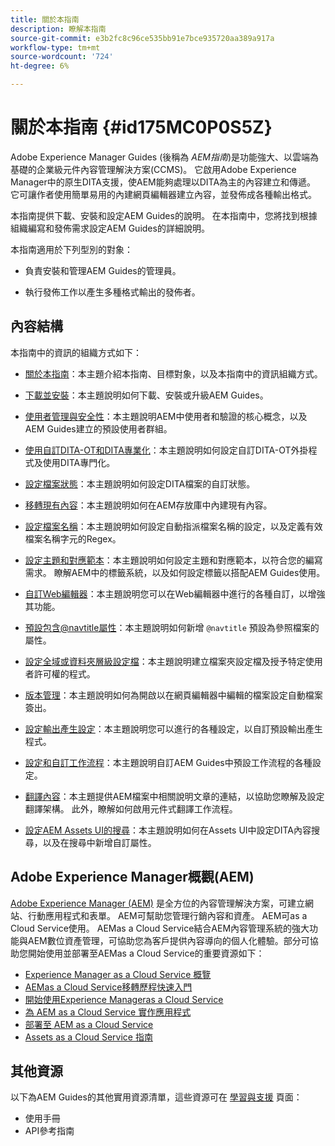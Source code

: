```yaml
---
title: 關於本指南
description: 瞭解本指南
source-git-commit: e3b2fc8c96ce535bb91e7bce935720aa389a917a
workflow-type: tm+mt
source-wordcount: '724'
ht-degree: 6%

---
```



# 關於本指南 {#id175MC0P0S5Z}

Adobe Experience Manager Guides \(後稱為 *AEM指南*\)是功能強大、以雲端為基礎的企業級元件內容管理解決方案\(CCMS\)。 它啟用Adobe Experience Manager中的原生DITA支援，使AEM能夠處理以DITA為主的內容建立和傳遞。 它可讓作者使用簡單易用的內建網頁編輯器建立內容，並發佈成各種輸出格式。

本指南提供下載、安裝和設定AEM Guides的說明。 在本指南中，您將找到根據組織編寫和發佈需求設定AEM Guides的詳細說明。

本指南適用於下列型別的對象：

- 負責安裝和管理AEM Guides的管理員。

- 執行發佈工作以產生多種格式輸出的發佈者。


## 內容結構

本指南中的資訊的組織方式如下：

- [關於本指南](#id175MC0P0S5Z)：本主題介紹本指南、目標對象，以及本指南中的資訊組織方式。

- [下載並安裝](download-install.md#)：本主題說明如何下載、安裝或升級AEM Guides。

- [使用者管理與安全性](user-admin-sec.md#)：本主題說明AEM中使用者和驗證的核心概念，以及AEM Guides建立的預設使用者群組。

- [使用自訂DITA-OT和DITA專業化](dita-ot-specialization.md#)：本主題說明如何設定自訂DITA-OT外掛程式及使用DITA專門化。

- [設定檔案狀態](customize-doc-state.md#)：本主題說明如何設定DITA檔案的自訂狀態。

- [移轉現有內容](migrate-content.md#)：本主題說明如何在AEM存放庫中內建現有內容。

- [設定檔案名稱](conf-file-names.md#)：本主題說明如何設定自動指派檔案名稱的設定，以及定義有效檔案名稱字元的Regex。

- [設定主題和對應範本](conf-template-tags.md#)：本主題說明如何設定主題和對應範本，以符合您的編寫需求。 瞭解AEM中的標籤系統，以及如何設定標籤以搭配AEM Guides使用。

- [自訂Web編輯器](conf-web-editor.md#)：本主題說明您可以在Web編輯器中進行的各種自訂，以增強其功能。

- [預設包含@navtitle屬性](auto-add-navtitle.md#)：本主題說明如何新增 `@navtitle` 預設為參照檔案的屬性。

- [設定全域或資料夾層級設定檔](conf-folder-level.md#)：本主題說明建立檔案夾設定檔及授予特定使用者許可權的程式。

- [版本管理](version-management.md#)：本主題說明如何為開啟以在網頁編輯器中編輯的檔案設定自動檔案簽出。

- [設定輸出產生設定](conf-output-generation.md#)：本主題說明您可以進行的各種設定，以自訂預設輸出產生程式。

- [設定和自訂工作流程](customize-workflows.md#)：本主題說明自訂AEM Guides中預設工作流程的各種設定。

- [翻譯內容](translation.md#)：本主題提供AEM檔案中相關說明文章的連結，以協助您瞭解及設定翻譯架構。 此外，瞭解如何啟用元件式翻譯工作流程。

- [設定AEM Assets UI的搜尋](conf-dita-search.md#)：本主題說明如何在Assets UI中設定DITA內容搜尋，以及在搜尋中新增自訂屬性。


## Adobe Experience Manager概觀\(AEM\)

[Adobe Experience Manager \(AEM\)](https://business.adobe.com/products/experience-manager/adobe-experience-manager.html) 是全方位的內容管理解決方案，可建立網站、行動應用程式和表單。 AEM可幫助您管理行銷內容和資產。 AEM可as a Cloud Service使用。 AEMas a Cloud Service結合AEM內容管理系統的強大功能與AEM數位資產管理，可協助您為客戶提供內容導向的個人化體驗。部分可協助您開始使用並部署至AEMas a Cloud Service的重要資源如下：

- [Experience Manager as a Cloud Service 概覽](https://experienceleague.adobe.com/docs/experience-manager-cloud-service/content/home.html?lang=tw)
- [AEMas a Cloud Service移轉歷程快速入門](https://experienceleague.adobe.com/docs/experience-manager-cloud-service/content/migration-journey/getting-started.html?lang=en)
- [開始使用Experience Manageras a Cloud Service](https://experienceleague.adobe.com/docs/experience-manager-cloud-service/content/onboarding/home.html?lang=enhttps://experienceleague.adobe.com/docs/experience-manager-cloud-service/moving/home.html?lang=en)
- [為 AEM as a Cloud Service 實作應用程式](https://experienceleague.adobe.com/docs/experience-manager-cloud-service/implementing/home.html?lang=en)
- [部署至 AEM as a Cloud Service ](https://experienceleague.adobe.com/docs/experience-manager-cloud-service/content/implementing/deploying/overview.html?lang=en)
- [Assets as a Cloud Service 指南](https://experienceleague.adobe.com/docs/experience-manager-cloud-service/content/assets/home.html?lang=tw)

## 其他資源

以下為AEM Guides的其他實用資源清單，這些資源可在 [學習與支援](https://helpx.adobe.com/support/xml-documentation-for-experience-manager.html) 頁面：

- 使用手冊
- API參考指南

